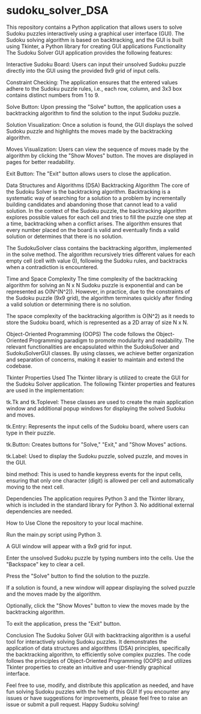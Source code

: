 # sudoku_solver_DSA
This repository contains a Python application that allows users to solve Sudoku puzzles interactively using a graphical user interface (GUI). The Sudoku solving algorithm is based on backtracking, and the GUI is built using Tkinter, a Python library for creating GUI applications
Functionality
The Sudoku Solver GUI application provides the following features:

Interactive Sudoku Board: Users can input their unsolved Sudoku puzzle directly into the GUI using the provided 9x9 grid of input cells.

Constraint Checking: The application ensures that the entered values adhere to the Sudoku puzzle rules, i.e., each row, column, and 3x3 box contains distinct numbers from 1 to 9.

Solve Button: Upon pressing the "Solve" button, the application uses a backtracking algorithm to find the solution to the input Sudoku puzzle.

Solution Visualization: Once a solution is found, the GUI displays the solved Sudoku puzzle and highlights the moves made by the backtracking algorithm.

Moves Visualization: Users can view the sequence of moves made by the algorithm by clicking the "Show Moves" button. The moves are displayed in pages for better readability.

Exit Button: The "Exit" button allows users to close the application.

Data Structures and Algorithms (DSA)
Backtracking Algorithm
The core of the Sudoku Solver is the backtracking algorithm. Backtracking is a systematic way of searching for a solution to a problem by incrementally building candidates and abandoning those that cannot lead to a valid solution. In the context of the Sudoku puzzle, the backtracking algorithm explores possible values for each cell and tries to fill the puzzle one step at a time, backtracking when a conflict arises. The algorithm ensures that every number placed on the board is valid and eventually finds a valid solution or determines that there is no solution.

The SudokuSolver class contains the backtracking algorithm, implemented in the solve method. The algorithm recursively tries different values for each empty cell (cell with value 0), following the Sudoku rules, and backtracks when a contradiction is encountered.

Time and Space Complexity
The time complexity of the backtracking algorithm for solving an N x N Sudoku puzzle is exponential and can be represented as O(N^(N^2)). However, in practice, due to the constraints of the Sudoku puzzle (9x9 grid), the algorithm terminates quickly after finding a valid solution or determining there is no solution.

The space complexity of the backtracking algorithm is O(N^2) as it needs to store the Sudoku board, which is represented as a 2D array of size N x N.

Object-Oriented Programming (OOPS)
The code follows the Object-Oriented Programming paradigm to promote modularity and readability. The relevant functionalities are encapsulated within the SudokuSolver and SudokuSolverGUI classes. By using classes, we achieve better organization and separation of concerns, making it easier to maintain and extend the codebase.

Tkinter Properties Used
The Tkinter library is utilized to create the GUI for the Sudoku Solver application. The following Tkinter properties and features are used in the implementation:

tk.Tk and tk.Toplevel: These classes are used to create the main application window and additional popup windows for displaying the solved Sudoku and moves.

tk.Entry: Represents the input cells of the Sudoku board, where users can type in their puzzle.

tk.Button: Creates buttons for "Solve," "Exit," and "Show Moves" actions.

tk.Label: Used to display the Sudoku puzzle, solved puzzle, and moves in the GUI.

bind method: This is used to handle keypress events for the input cells, ensuring that only one character (digit) is allowed per cell and automatically moving to the next cell.

Dependencies
The application requires Python 3 and the Tkinter library, which is included in the standard library for Python 3. No additional external dependencies are needed.

How to Use
Clone the repository to your local machine.

Run the main.py script using Python 3.

A GUI window will appear with a 9x9 grid for input.

Enter the unsolved Sudoku puzzle by typing numbers into the cells. Use the "Backspace" key to clear a cell.

Press the "Solve" button to find the solution to the puzzle.

If a solution is found, a new window will appear displaying the solved puzzle and the moves made by the algorithm.

Optionally, click the "Show Moves" button to view the moves made by the backtracking algorithm.

To exit the application, press the "Exit" button.

Conclusion
The Sudoku Solver GUI with backtracking algorithm is a useful tool for interactively solving Sudoku puzzles. It demonstrates the application of data structures and algorithms (DSA) principles, specifically the backtracking algorithm, to efficiently solve complex puzzles. The code follows the principles of Object-Oriented Programming (OOPS) and utilizes Tkinter properties to create an intuitive and user-friendly graphical interface.

Feel free to use, modify, and distribute this application as needed, and have fun solving Sudoku puzzles with the help of this GUI! If you encounter any issues or have suggestions for improvements, please feel free to raise an issue or submit a pull request. Happy Sudoku solving!
